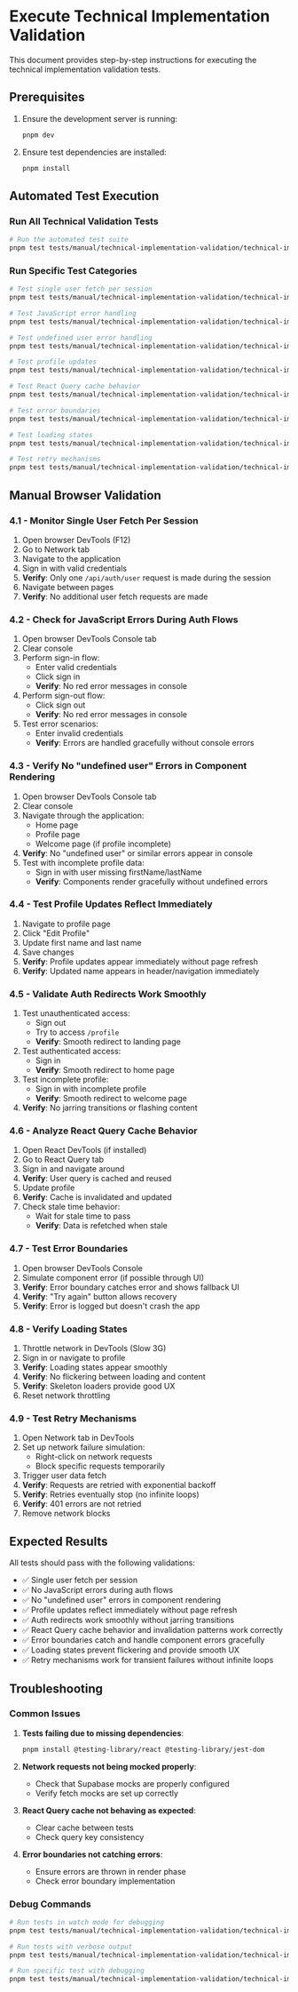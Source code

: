 # Execute Technical Implementation Validation

This document provides step-by-step instructions for executing the technical implementation validation tests.

## Prerequisites

1. Ensure the development server is running:
   ```bash
   pnpm dev
   ```

2. Ensure test dependencies are installed:
   ```bash
   pnpm install
   ```

## Automated Test Execution

### Run All Technical Validation Tests

```bash
# Run the automated test suite
pnpm test tests/manual/technical-implementation-validation/technical-implementation-validation.test.tsx
```

### Run Specific Test Categories

```bash
# Test single user fetch per session
pnpm test tests/manual/technical-implementation-validation/technical-implementation-validation.test.tsx -t "Single User Fetch Per Session"

# Test JavaScript error handling
pnpm test tests/manual/technical-implementation-validation/technical-implementation-validation.test.tsx -t "No JavaScript Errors During Auth Flows"

# Test undefined user error handling
pnpm test tests/manual/technical-implementation-validation/technical-implementation-validation.test.tsx -t "undefined user"

# Test profile updates
pnpm test tests/manual/technical-implementation-validation/technical-implementation-validation.test.tsx -t "Profile Updates Reflect Immediately"

# Test React Query cache behavior
pnpm test tests/manual/technical-implementation-validation/technical-implementation-validation.test.tsx -t "React Query Cache Behavior"

# Test error boundaries
pnpm test tests/manual/technical-implementation-validation/technical-implementation-validation.test.tsx -t "Error Boundaries"

# Test loading states
pnpm test tests/manual/technical-implementation-validation/technical-implementation-validation.test.tsx -t "Loading States"

# Test retry mechanisms
pnpm test tests/manual/technical-implementation-validation/technical-implementation-validation.test.tsx -t "Retry Mechanisms"
```

## Manual Browser Validation

### 4.1 - Monitor Single User Fetch Per Session

1. Open browser DevTools (F12)
2. Go to Network tab
3. Navigate to the application
4. Sign in with valid credentials
5. **Verify**: Only one `/api/auth/user` request is made during the session
6. Navigate between pages
7. **Verify**: No additional user fetch requests are made

### 4.2 - Check for JavaScript Errors During Auth Flows

1. Open browser DevTools Console tab
2. Clear console
3. Perform sign-in flow:
   - Enter valid credentials
   - Click sign in
   - **Verify**: No red error messages in console
4. Perform sign-out flow:
   - Click sign out
   - **Verify**: No red error messages in console
5. Test error scenarios:
   - Enter invalid credentials
   - **Verify**: Errors are handled gracefully without console errors

### 4.3 - Verify No "undefined user" Errors in Component Rendering

1. Open browser DevTools Console tab
2. Clear console
3. Navigate through the application:
   - Home page
   - Profile page
   - Welcome page (if profile incomplete)
4. **Verify**: No "undefined user" or similar errors appear in console
5. Test with incomplete profile data:
   - Sign in with user missing firstName/lastName
   - **Verify**: Components render gracefully without undefined errors

### 4.4 - Test Profile Updates Reflect Immediately

1. Navigate to profile page
2. Click "Edit Profile"
3. Update first name and last name
4. Save changes
5. **Verify**: Profile updates appear immediately without page refresh
6. **Verify**: Updated name appears in header/navigation immediately

### 4.5 - Validate Auth Redirects Work Smoothly

1. Test unauthenticated access:
   - Sign out
   - Try to access `/profile`
   - **Verify**: Smooth redirect to landing page
2. Test authenticated access:
   - Sign in
   - **Verify**: Smooth redirect to home page
3. Test incomplete profile:
   - Sign in with incomplete profile
   - **Verify**: Smooth redirect to welcome page
4. **Verify**: No jarring transitions or flashing content

### 4.6 - Analyze React Query Cache Behavior

1. Open React DevTools (if installed)
2. Go to React Query tab
3. Sign in and navigate around
4. **Verify**: User query is cached and reused
5. Update profile
6. **Verify**: Cache is invalidated and updated
7. Check stale time behavior:
   - Wait for stale time to pass
   - **Verify**: Data is refetched when stale

### 4.7 - Test Error Boundaries

1. Open browser DevTools Console
2. Simulate component error (if possible through UI)
3. **Verify**: Error boundary catches error and shows fallback UI
4. **Verify**: "Try again" button allows recovery
5. **Verify**: Error is logged but doesn't crash the app

### 4.8 - Verify Loading States

1. Throttle network in DevTools (Slow 3G)
2. Sign in or navigate to profile
3. **Verify**: Loading states appear smoothly
4. **Verify**: No flickering between loading and content
5. **Verify**: Skeleton loaders provide good UX
6. Reset network throttling

### 4.9 - Test Retry Mechanisms

1. Open Network tab in DevTools
2. Set up network failure simulation:
   - Right-click on network requests
   - Block specific requests temporarily
3. Trigger user data fetch
4. **Verify**: Requests are retried with exponential backoff
5. **Verify**: Retries eventually stop (no infinite loops)
6. **Verify**: 401 errors are not retried
7. Remove network blocks

## Expected Results

All tests should pass with the following validations:

- ✅ Single user fetch per session
- ✅ No JavaScript errors during auth flows  
- ✅ No "undefined user" errors in component rendering
- ✅ Profile updates reflect immediately without page refresh
- ✅ Auth redirects work smoothly without jarring transitions
- ✅ React Query cache behavior and invalidation patterns work correctly
- ✅ Error boundaries catch and handle component errors gracefully
- ✅ Loading states prevent flickering and provide smooth UX
- ✅ Retry mechanisms work for transient failures without infinite loops

## Troubleshooting

### Common Issues

1. **Tests failing due to missing dependencies**:
   ```bash
   pnpm install @testing-library/react @testing-library/jest-dom
   ```

2. **Network requests not being mocked properly**:
   - Check that Supabase mocks are properly configured
   - Verify fetch mocks are set up correctly

3. **React Query cache not behaving as expected**:
   - Clear cache between tests
   - Check query key consistency

4. **Error boundaries not catching errors**:
   - Ensure errors are thrown in render phase
   - Check error boundary implementation

### Debug Commands

```bash
# Run tests in watch mode for debugging
pnpm test tests/manual/technical-implementation-validation/technical-implementation-validation.test.tsx --watch

# Run tests with verbose output
pnpm test tests/manual/technical-implementation-validation/technical-implementation-validation.test.tsx --verbose

# Run specific test with debugging
pnpm test tests/manual/technical-implementation-validation/technical-implementation-validation.test.tsx -t "specific test name" --verbose
```